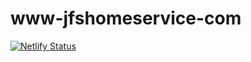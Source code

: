 # www-jfshomeservice-com
[![Netlify Status](https://api.netlify.com/api/v1/badges/08cb7e61-4be1-46f0-b9aa-7b3068f23e16/deploy-status)](https://app.netlify.com/sites/www-jfshomeservice-com/deploys)
